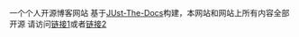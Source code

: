 一个个人开源博客网站
基于[JUst-The-Docs](https://docs.rubyist.cn/just-the-docs/)构建，本网站和网站上所有内容全部开源
请访问[链接1](https://3406088084.github.io)或者[链接2](https://openmagicblog.is-a.dev)
